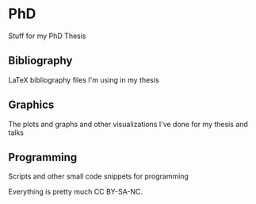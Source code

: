 PhD
===

Stuff for my PhD Thesis

## Bibliography
LaTeX bibliography files I'm using in my thesis

## Graphics
The plots and graphs and other visualizations I've done for my thesis and talks

## Programming
Scripts and other small code snippets for programming

Everything is pretty much CC BY-SA-NC.
